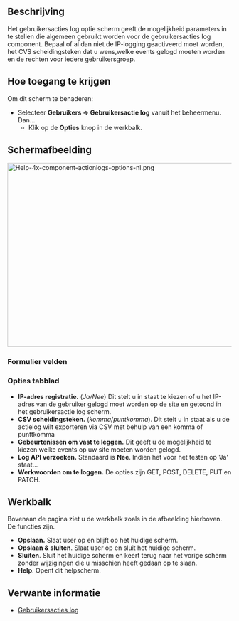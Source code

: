 <!-- Filename: Help4.x:User_Actions_Log:_Options / Display title: Gebruikersacties log: Opties -->

## Beschrijving

Het gebruikersacties log optie scherm geeft de mogelijkheid parameters
in te stellen die algemeen gebruikt worden voor de gebruikersacties log
component. Bepaal of al dan niet de IP-logging geactiveerd moet worden,
het CVS scheidingsteken dat u wens,welke events gelogd moeten worden en
de rechten voor iedere gebruikersgroep.

## Hoe toegang te krijgen

Om dit scherm te benaderen:

- Selecteer **Gebruikers → Gebruikersactie log** vanuit het
  beheermenu. Dan...
  - Klik op de **Opties** knop in de werkbalk.

## Schermafbeelding

<img
src="https://docs.joomla.org/images/thumb/8/85/Help-4x-component-actionlogs-options-nl.png/800px-Help-4x-component-actionlogs-options-nl.png"
decoding="async"
srcset="https://docs.joomla.org/images/8/85/Help-4x-component-actionlogs-options-nl.png 1.5x"
data-file-width="1190" data-file-height="616" width="800" height="414"
alt="Help-4x-component-actionlogs-options-nl.png" />

### Formulier velden

### Opties tabblad

- **IP-adres registratie.** (*Ja/Nee*) Dit stelt u in staat te kiezen of
  u het IP-adres van de gebruiker gelogd moet worden op de site en
  getoond in het gebruikersactie log scherm.
- **CSV scheidingsteken.** (*komma*/*puntkomma*). Dit stelt u in staat
  als u de actielog wilt exporteren via CSV met behulp van een komma of
  punttkomma
- **Gebeurtenissen om vast te leggen.** Dit geeft u de mogelijkheid te
  kiezen welke events op uw site moeten worden gelogd.
- **Log API verzoeken.** Standaard is **Nee**. Indien het voor het
  testen op 'Ja' staat...
- **Werkwoorden om te loggen.** De opties zijn GET, POST, DELETE, PUT en
  PATCH.

## Werkbalk

Bovenaan de pagina ziet u de werkbalk zoals in de afbeelding hierboven.
De functies zijn.

- **Opslaan.** Slaat user op en blijft op het huidige scherm.
- **Opslaan & sluiten**. Slaat user op en sluit het huidige scherm.
- **Sluiten**. Sluit het huidige scherm en keert terug naar het vorige
  scherm zonder wijzigingen die u misschien heeft gedaan op te slaan.
- **Help**. Opent dit helpscherm.

## Verwante informatie

- [Gebruikersacties
  log](https://docs.joomla.org/J3.x:User_Action_Logs/nl "J3.x:User Action Logs/nl")

